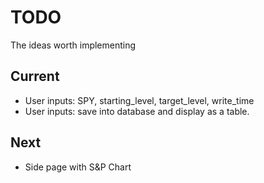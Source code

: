 # TODO
The ideas worth implementing

## Current
- User inputs: SPY, starting_level, target_level, write_time
- User inputs: save into database and display as a table.

## Next
- Side page with S&P Chart